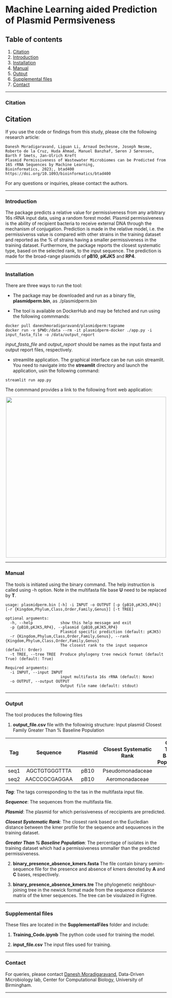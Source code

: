 # Machine Learning aided Prediction of Plasmid Permsiveness 

## Table of contents
1. [Citation](#citation)
2. [Introduction](#content)
3. [Installation](#installation)
4. [Manual](#manual)
5. [Output](#output)
6. [Supplemental files](#package)
7. [Contact](#contact)

----

### Citation <a name="citation"></a>

## Citation
If you use the code or findings from this study, please cite the following research article:

```
Danesh Moradigaravand, Liguan Li, Arnaud Dechesne, Joseph Nesme, Roberto de la Cruz, Huda Ahmad, Manuel Banzhaf, Søren J Sørensen, Barth F Smets, Jan-Ulrich Kreft
Plasmid Permissiveness of Wastewater Microbiomes can be Predicted from 16S rRNA Sequences by Machine Learning,
Bioinformatics, 2023;, btad400
https://doi.org/10.1093/bioinformatics/btad400
```

For any questions or inquiries, please contact the authors.

----

### Introduction <a name="content"></a>
The package predicts a relative value for permissiveness from any arbitrary 16s rRNA input data, using a random forest model. Plasmid permissiveness is the ability of recipient bacteria to receive external DNA through the mechanism of conjugation. Prediction is made in the relative model, i.e. the permissivenss value is compared with other strains in the training dataset and reported as the % of strains having a smaller permissiveness in the training dataset. Furthermore, the package reports the closest systematic type, based on the selected rank, to the input sequence. The prediction is made for the broad-range plasmids of **pB10**, **pKJK5** and **RP4**.  

----
### Installation <a name="installation"></a>

There are three ways to run the tool:

- The package may be downloaded and run as a binary file, **plasmidperm.bin**, as ./plasmidperm.bin

- The tool is available on DockerHub and may be fetched and run using the following commmands:

```
docker pull daneshmoradigaravand/plasmidperm:tagname
docker run -v $PWD:/data --rm -it plasmidperm-docker ./app.py -i input_fasta_file -o /data/output_report
```
*input_fasta_file* and *output_report* should be names as the input fasta and output report files, respectively.

- streamlite application. The graphical interface can be run usin streamlit. You need to navigate into the **streamlit** directory and launch the application, usin the following command:

```
streamlit run app.py
```
The commmand provides a link to the following front web application:

<p align="center">
<img src="https://user-images.githubusercontent.com/35295619/170274133-a3cac858-f320-4444-9426-de689adcf249.png" width="500" />
</p>

----
### Manual <a name="manual"></a>

The tools is initiated using the binary command. The help instruction is called using -h option. Note in the multifasta file base **U** need to be replaced by **T**.   

```
usage: plasmidperm.bin [-h] -i INPUT -o OUTPUT [-p {pB10,pKJK5,RP4}] [-r {Kingdom,Phylum,Class,Order,Family,Genus}] [-t TREE]

optional arguments:
  -h, --help            show this help message and exit
  -p {pB10,pKJK5,RP4}, --plasmid {pB10,pKJK5,RP4}
                        Plasmid specific prediction (default: pKJK5)
  -r {Kingdom,Phylum,Class,Order,Family,Genus}, --rank {Kingdom,Phylum,Class,Order,Family,Genus}
                        The closest rank to the input sequence (default: Order)
  -t TREE, --tree TREE  Produce phylogeny tree newick format (default True) (default: True)

Required arguments:
  -i INPUT, --input INPUT
                        input multifasta 16s rRNA (default: None)
  -o OUTPUT, --output OUTPUT
                        Output file name (default: stdout)

 ```
 
 ----
### Output <a name="output"></a>

The tool produces the following files 

1. **output_file.csv** file with the followinig structure:
 Input	plasmid	Closest Family	Greater Than % Baseline Population

| Tag	          | Sequence      | Plasmid | Closest Systematic Rank  | Greater Than % Baseline Population|
| ------------- |:-------------:| :-----: | :-----------------------:| ---------------------------------:|
| seq1          | AGCTGTGGGTTTA |  pB10   |   Pseudomonadaceae       |               95                  |
| seq2          | AACCCGCGAGGAA |  pB10   |    Aeromonadaceae        |               65                  |


***Tag***: The tags corresponding to the tas in the multifasta input file.

***Sequence***: The sequences from the multifasta file.

***Plasmid***: The plasmid for which perissiveness of reccipients are prredicted.

***Closest Systematic Rank***: The closest rank based on the Eucledian distance between the kmer profile for the sequence and sequuences in the training dataset.

***Greater Than % Baseline Population***: The percentage of isolates in the training dataset which had a permissiveness smmaller than the predicted permissiveness.

2. **binary_presence_absence_kmers.fasta** The file contain binary semim-sequence file for the presence and absence of kmers denoted by **A** and **C** bases, respectively.

3. **binary_presence_absence_kmers.tre** The phylogenetic neighbour-joining tree in the newick format made from the sequence distance matrix of the kmer sequences. The tree can be visulaized in Figtree.

----
### Supplemental files <a name="package"></a>

These files are located in the **SupplementalFiles** folder and include:

1. **Training_Code.ipynb** The python code used for training the model. 

2. **input_file.csv** The input files used for training.

----
### Contact <a name="contact"></a>
For queries, please contact [Danesh Moradigaravand](mailto:d.moradigaravand@bham.ac.uk?subject=[GitHub]), Data-Driven Microbiology lab, Center for Computational Biology, University of Birmingham. 
 


-----
